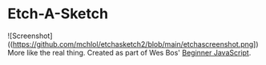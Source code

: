 # Etch-A-Sketch

![Screenshot]((https://github.com/mchlol/etchasketch2/blob/main/etchascreenshot.png])
More like the real thing. Created as part of Wes Bos' [Beginner JavaScript](https://beginnerjavascript.com).